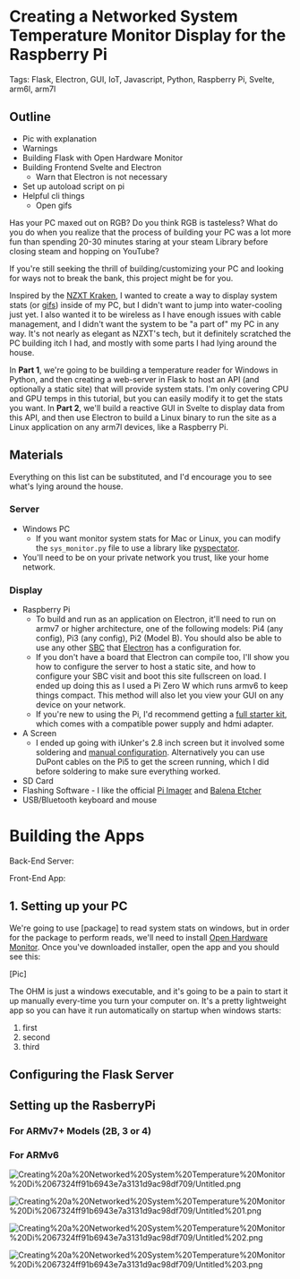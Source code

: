 # Creating a Networked System Temperature Monitor Display for the Raspberry Pi

Tags: Flask, Electron, GUI, IoT, Javascript, Python, Raspberry Pi, Svelte, arm6l, arm7l

## Outline

- Pic with explanation
- Warnings
- Building Flask with Open Hardware Monitor
- Building Frontend Svelte and Electron
    - Warn that Electron is not necessary
- Set up autoload script on pi
- Helpful cli things
    - Open gifs

Has your PC maxed out on RGB? Do you think RGB is tasteless? What do you do when you realize that the process of building your PC was a lot more fun than spending 20-30 minutes staring at your steam Library before closing steam and hopping on YouTube?

If you're still seeking the thrill of building/customizing your PC and looking for ways not to break the bank, this project might be for you.

Inspired by the [NZXT Kraken](https://www.nzxt.com/products/kraken-z63), I wanted to create a way to display system stats (or [gifs](https://d1sxg8jua9jde6.cloudfront.net/wp-content/uploads/2020/01/nzxt-kraken-z-3-cooler-animated-gif-1024x576.jpg)) inside of my PC, but I didn't want to jump into water-cooling just yet. I also wanted it to be wireless as I have enough issues with cable management, and I didn't want the system to be "a part of" my PC in any way. It's not nearly as elegant as NZXT's tech, but it definitely scratched the PC building itch I had, and mostly with some parts I had lying around the house.

In **Part 1**, we're going to be building a temperature reader for Windows in Python, and then creating a web-server in Flask to host an API (and optionally a static site)  that will provide system stats. I'm only covering CPU and GPU temps in this tutorial, but you can easily modify it to get the stats you want.  In **Part 2**, we'll build a reactive GUI in Svelte to display data from this API, and then use Electron to build a Linux binary to run the site as a Linux application on any arm7l devices, like a Raspberry Pi. 

## Materials

Everything on this list can be substituted, and I'd encourage you to see what's lying around the house. 

### Server

- Windows PC
    - If you want monitor system stats for Mac or Linux, you can modify the `sys_monitor.py` file to use a library like [pyspectator](https://pypi.org/project/pyspectator/).
- You'll need to be on your private network you trust, like your home network.

### Display

- Raspberry Pi
    - To build and run as an application on Electron, it'll need to run on armv7 or higher architecture, one of the following models: Pi4 (any config), Pi3 (any config), Pi2 (Model B). You should also be able to use any other [SBC](https://en.wikipedia.org/wiki/Single-board_computer) that [Electron](https://www.electron.build/cli.html#targetconfiguration) has a configuration for.
    - If you don't have a board that Electron can compile too, I'll show you how to configure the server to host a static site, and how to configure your SBC visit and boot this site fullscreen on load. I ended up doing this as I used a Pi Zero W which runs armv6 to keep things compact. This method will also let you view your GUI on any device on your network.
    - If you're new to using the Pi, I'd recommend getting a [full starter kit](https://vilros.com/collections/raspberry-pi-4/products/vilros-raspberry-pi-4-model-b-complete-starter-kit-with-clear-transparent-case-and-built-in-fan), which comes with a compatible power supply and hdmi adapter.
- A Screen
    - I ended up going with iUnker's 2.8 inch screen but it involved some soldering and [manual configuration](https://www.amazon.com/gp/customer-reviews/R2DVAJIA0JZ7JT/ref=cm_cr_dp_d_rvw_ttl?ie=UTF8&ASIN=B07H8ZY89H). Alternatively you can use DuPont cables on the Pi5 to get the screen running, which I did before soldering to make sure everything worked.
- SD Card
- Flashing Software - I like the official [Pi Imager](https://www.raspberrypi.org/software/) and [Balena Etcher](https://www.balena.io/etcher/)
- USB/Bluetooth keyboard and mouse

# Building the Apps

Back-End Server:

Front-End App:

## 1. Setting up your PC

We're going to use [package] to read system stats on windows, but in order for the package to perform reads, we'll need to install [Open Hardware Monitor](https://openhardwaremonitor.org/downloads/). Once you've downloaded installer, open the app and you should see this:

[Pic]

The OHM is just a windows executable, and it's going to be a pain to start it up manually every-time you turn your computer on. It's a pretty lightweight app so you can have it run automatically on startup when windows starts:

1. first
2. second
3. third

## Configuring the Flask Server

## Setting up the RasberryPi

### For ARMv7+ Models (2B, 3 or 4)

### For ARMv6

![Creating%20a%20Networked%20System%20Temperature%20Monitor%20Di%2067324ff91b6943e7a3131d9ac98df709/Untitled.png](Creating%20a%20Networked%20System%20Temperature%20Monitor%20Di%2067324ff91b6943e7a3131d9ac98df709/Untitled.png)

![Creating%20a%20Networked%20System%20Temperature%20Monitor%20Di%2067324ff91b6943e7a3131d9ac98df709/Untitled%201.png](Creating%20a%20Networked%20System%20Temperature%20Monitor%20Di%2067324ff91b6943e7a3131d9ac98df709/Untitled%201.png)

![Creating%20a%20Networked%20System%20Temperature%20Monitor%20Di%2067324ff91b6943e7a3131d9ac98df709/Untitled%202.png](Creating%20a%20Networked%20System%20Temperature%20Monitor%20Di%2067324ff91b6943e7a3131d9ac98df709/Untitled%202.png)

![Creating%20a%20Networked%20System%20Temperature%20Monitor%20Di%2067324ff91b6943e7a3131d9ac98df709/Untitled%203.png](Creating%20a%20Networked%20System%20Temperature%20Monitor%20Di%2067324ff91b6943e7a3131d9ac98df709/Untitled%203.png)
